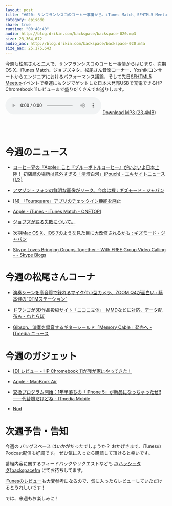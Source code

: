 ```yaml
---
layout: post
title: "#020: サンフランシスコのコーヒー事情から、iTunes Match、SFHTML5 Meetupで日本未発売HP Chromebook 11をゲットしちゃったよ話まで"
category: episode
share: true
runtime: "00:48:40"
audio: http://blog.drikin.com/backspace/backspace-020.mp3
size: 23,364,672
audio_aac: http://blog.drikin.com/backspace/backspace-020.m4a
size_aac: 25,175,643
---
```


今週も松尾さんと二人で、サンフランシスコのコーヒー事情からはじまり、次期OS X、iTunes Match、ジョブズネタ、松尾さん音楽コーナー、Yoshikiコンサートからエンジニアにおけるパフォーマンス議論、そして先日[SFHTML5 Meetup](http://www.meetup.com/sfhtml5/)イベントで幸運にもクジでゲットした日本未発売USBで充電できるHP Chromebook 11レビューまで盛りだくさんでお送りします。

<audio src="http://blog.drikin.com/backspace/backspace-020.mp3" controls preload></audio>
[Download MP3 (23.4MB)](http://blog.drikin.com/backspace/backspace-020.mp3)

<a href="https://itunes.apple.com/jp/podcast/backspace.fm/id830709730?mt=2&uo=4&at=11lo9f" target="itunes_store" style="display:inline-block;overflow:hidden;background:url(https://linkmaker.itunes.apple.com/htmlResources/assets/ja_jp//images/web/linkmaker/badge_subscribe-lrg.png) no-repeat;width:135px;height:40px;@media only screen{background-image:url(https://linkmaker.itunes.apple.com/htmlResources/assets/ja_jp//images/web/linkmaker/badge_subscribe-lrg.svg);}"></a>


# 今週のニュース

- [コーヒー界の『Apple』こと『ブルーボトルコーヒー』がいよいよ日本上陸！ 初店舗の場所は意外すぎる「清澄白河」(Pouch) - エキサイトニュース(1/2)](http://www.excite.co.jp/News/net_clm/20140502/Pouch_192594.html)

- [アマゾン・フォンの鮮明な画像がリーク、今度は裸 : ギズモード・ジャパン](http://www.gizmodo.jp/2014/05/post_14511.html)

- [[N] 「Foursquare」アプリのチェックイン機能を廃止](http://netafull.net/news/046674.html)

- [Apple - iTunes - iTunes Match - ONETOPI](http://1topi.jp/curator/mazzo/1405/02/532716)

- [ジョブズが語る失敗について。](http://blogos.com/article/85373/?utm_content=buffer6d746&utm_medium=social&utm_source=twitter.com&utm_campaign=buffer)

- [次期Mac OS X、iOS 7のような見た目に大改修されるかも : ギズモード・ジャパン](http://www.gizmodo.jp/2014/05/mac_os_xios_7.html)

- [Skype Loves Bringing Groups Together – With FREE Group Video Calling – - Skype Blogs](http://blogs.skype.com/2014/04/28/skype-loves-bringing-groups-together-with-free-group-video-calling/)

# 今週の松尾さんコーナ

- [演奏シーンを高音質で録れるマイク付小型カメラ、ZOOM Q4が面白い : 藤本健の“DTMステーション”](http://www.dtmstation.com/archives/51895967.html)

- [ドワンゴが3D作品投稿サイト「ニコニ立体」　MMDなどに対応、データ配布も - ねとらぼ](http://nlab.itmedia.co.jp/nl/articles/1404/26/news028.html)

- [Gibson、演奏を録音するギターシールド「Memory Cable」発売へ - ITmedia ニュース](http://www.itmedia.co.jp/news/articles/1404/30/news107.html)

# 今週のガジェット

- [[D] レビュー - HP Chromebook 11が我が家にやってきた！](http://blog.drikin.com/2014/05/---hp-chromebook-11.html)

- [Apple - MacBook Air](http://www.apple.com/macbook-air/)

- [交換プログラム開始：1年半落ちの「iPhone 5」が新品になっちゃったぜ!!――代替機だけどね - ITmedia Mobile](http://www.itmedia.co.jp/mobile/articles/1405/03/news007.html)

- [Nod](https://hellonod.com/)


# 次週予告・告知

今週の バッグスペース はいかがだったでしょうか？
おかげさまで、iTunesのPodcast配信も好調です。
ぜひ気に入ったら購読して頂けると幸いです。

番組内容に関するフィードバックやリクエストなども [#(ハッシュタグ)backspacefm](https://twitter.com/search?q=%23backspacefm) にてお待ちしてます。

[iTunesのレビュー](https://itunes.apple.com/jp/podcast/backspace.fm/id830709730)も大変参考になるので、気に入ったらレビューしていただけるとうれしいです！

では、来週もお楽しみに！

